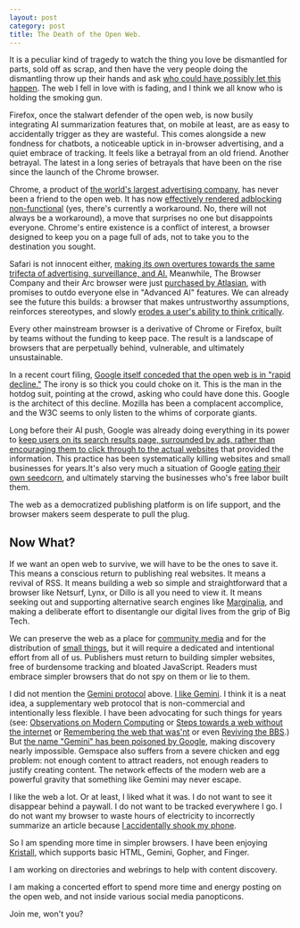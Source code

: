 ```yaml
---
layout: post
category: post
title: The Death of the Open Web.
---
```

It is a peculiar kind of tragedy to watch the thing you love be dismantled for parts, sold off as scrap, and then have the very people doing the dismantling throw up their hands and ask [who could have possibly let this happen](https://arstechnica.com/google/2025/09/in-court-filing-google-concedes-the-open-web-is-in-rapid-decline/). The web I fell in love with is fading, and I think we all know who is holding the smoking gun.

Firefox, once the stalwart defender of the open web, is now busily integrating AI summarization features  that, on mobile at least, are as easy to accidentally trigger as they are wasteful. This comes alongside a new fondness for chatbots, a noticeable uptick in in-browser advertising, and a quiet embrace of tracking. It feels like a betrayal from an old friend. Another betrayal. The latest in a long series of betrayals that have been on the rise since the launch of the Chrome browser. 

Chrome, a product of [the world's largest advertising company](https://googleblog.blogspot.com/2008/03/weve-officially-acquired-doubleclick.html), has never been a friend to the open web. It has now [effectively rendered adblocking non-functional](https://www.tomsguide.com/computing/how-to-bring-back-ublock-origin-in-chrome-whether-youre-re-enabling-or-installing-it) (yes, there's currently a workaround. No, there will not always be a workaround), a move that surprises no one but disappoints everyone. Chrome's entire existence is a conflict of interest, a browser designed to keep you on a page full of ads, not to take you to the destination you sought.

Safari is not innocent either, [making its own overtures towards the same trifecta of advertising, surveillance, and AI.](https://www.reuters.com/business/apple-looks-add-ai-search-companys-browser-bloomberg-reports-2025-05-07/) Meanwhile, The Browser Company and their Arc browser were just [purchased by Atlasian](https://www.atlassian.com/blog/announcements/atlassian-acquires-the-browser-company), with promises to outdo everyone else in "Advanced AI" features. We can already see the future this builds: a browser that makes untrustworthy assumptions, reinforces stereotypes, and slowly [erodes a user's ability to think critically](https://phys.org/news/2025-01-ai-linked-eroding-critical-skills.html).

Every other mainstream browser is a derivative of Chrome or Firefox, built by teams without the funding to keep pace. The result is a landscape of browsers that are perpetually behind, vulnerable, and ultimately unsustainable.

In a recent court filing, [Google itself conceded that the open web is in "rapid decline."](https://arstechnica.com/google/2025/09/in-court-filing-google-concedes-the-open-web-is-in-rapid-decline/) The irony is so thick you could choke on it. This is the man in the hotdog suit, pointing at the crowd, asking who could have done this. Google is the architect of this decline. Mozilla has been a complacent accomplice, and the W3C seems to only listen to the whims of corporate giants.

Long before their AI push, Google was already doing everything in its power to [keep users on its search results page, surrounded by ads, rather than encouraging them to click through to the actual websites](https://www.bbc.com/future/article/20250611-ai-mode-is-google-about-to-change-the-internet-forever) that provided the information. This practice has been systematically killing websites and small businesses for years.It's also very much a situation of Google [eating their own seedcorn](https://en.wiktionary.org/wiki/eat_one%27s_seed_corn#English), and ultimately starving the businesses who's free labor built them. 

The web as a democratized publishing platform is on life support, and the browser makers seem desperate to pull the plug.

## Now What? 

If we want an open web to survive, we will have to be the ones to save it. This means a conscious return to publishing real websites. It means a revival of RSS. It means building a web so simple and straightforward that a browser like Netsurf, Lynx, or Dillo is all you need to view it. It means seeking out and supporting alternative search engines like [Marginalia](https://old-search.marginalia.nu/), and making a deliberate effort to disentangle our digital lives from the grip of Big Tech.

We can preserve the web as a place for [community media](https://communitymedia.network) and for the distribution of [small things](https://ajroach42.com/the-small-things-manifesto/), but it will require a dedicated and intentional effort from all of us. Publishers must return to building simpler websites, free of burdensome tracking and bloated JavaScript. Readers must embrace simpler browsers that do not spy on them or lie to them.

I did not mention the [Gemini protocol](https://geminiprotocol.net/) above. [I like Gemini](https://ajroach42.com/what-the-eff-is-gemini/). I think it is a neat idea, a supplementary web protocol that is non-commercial and intentionally less flexible. I have been advocating for such things for years (see: [Observations on Modern Computing](https://ajroach42.com/observations-on-modern-computing-the-last-10-years-were-a-misstep/) or [Steps towards a web without the internet](https://ajroach42.com/steps-towards-a-web-without-the-internet/) or [Remembering the web that was'nt](https://ajroach42.com/gopher-remembering-the-web-that-wasn-t/) or even [Reviving the BBS](https://ajroach42.com/a-modern-bbs/).) But [the name "Gemini" has been poisoned by Google](https://en.wikipedia.org/wiki/Gemini_(chatbot)), making discovery nearly impossible. Gemspace also suffers from a severe chicken and egg problem: not enough content to attract readers, not enough readers to justify creating content. The network effects of the modern web are a powerful gravity that something like Gemini may never escape.

I like the web a lot. Or at least, I liked what it was. I do not want to see it disappear behind a paywall. I do not want to be tracked everywhere I go. I do not want my browser to waste hours of electricity to incorrectly summarize an article because [I accidentally shook my phone](https://blog.mozilla.org/en/firefox/shake-to-summarize/).

So I am spending more time in simpler browsers. I have been enjoying [Kristall](https://kristall.random-projects.net/), which supports basic HTML, Gemini, Gopher, and Finger. 

I am working on directories and webrings to help with content discovery. 

I am making a concerted effort to spend more time and energy posting on the open web, and not inside various social media panopticons.

Join me, won't you?